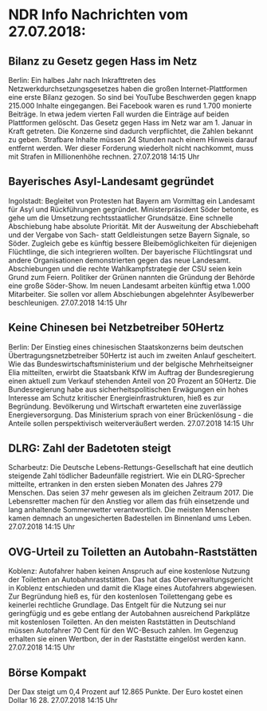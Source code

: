# NDR Info Nachrichten vom 27.07.2018:


## Bilanz zu Gesetz gegen Hass im Netz
Berlin: Ein halbes Jahr nach Inkrafttreten des Netzwerkdurchsetzungsgesetzes haben die großen Internet-Plattformen eine erste Bilanz gezogen. So sind bei YouTube Beschwerden gegen knapp 215.000 Inhalte eingegangen. Bei Facebook waren es rund 1.700 monierte Beiträge. In etwa jedem vierten Fall wurden die Einträge auf beiden Plattformen gelöscht. Das Gesetz gegen Hass im Netz war am 1. Januar in Kraft getreten. Die Konzerne sind dadurch verpflichtet, die Zahlen bekannt zu geben. Strafbare Inhalte müssen 24 Stunden nach einem Hinweis darauf entfernt werden. Wer dieser Forderung wiederholt nicht nachkommt, muss mit Strafen in Millionenhöhe rechnen. 27.07.2018 14:15 Uhr 

## Bayerisches Asyl-Landesamt gegründet
Ingolstadt:		Begleitet von Protesten hat Bayern am Vormittag ein Landesamt für Asyl und Rückführungen gegründet. Ministerpräsident Söder betonte, es gehe um die Umsetzung rechtsstaatlicher Grundsätze. Eine schnelle Abschiebung habe absolute Priorität. Mit der Ausweitung der Abschiebehaft und der Vergabe von Sach- statt Geldleistungen setze Bayern Signale, so Söder. Zugleich gebe es künftig bessere Bleibemöglichkeiten für diejenigen Flüchtlinge, die sich integrieren wollten. Der bayerische Flüchtlingsrat und andere Organisationen demonstrierten gegen das neue Landesamt. Abschiebungen und die rechte Wahlkampfstrategie der CSU seien kein Grund zum Feiern. Politiker der Grünen nannten die Gründung der Behörde eine große Söder-Show. Im neuen Landesamt arbeiten künftig etwa 1.000 Mitarbeiter. Sie sollen vor allem Abschiebungen abgelehnter Asylbewerber beschleunigen. 27.07.2018 14:15 Uhr 

## Keine Chinesen bei Netzbetreiber 50Hertz
Berlin: Der Einstieg eines chinesischen Staatskonzerns beim deutschen Übertragungsnetzbetreiber 50Hertz ist auch im zweiten Anlauf gescheitert. Wie das Bundeswirtschaftsministerium und der belgische Mehrheitseigner Elia mitteilten, erwirbt die Staatsbank KfW im Auftrag der Bundesregierung einen aktuell zum Verkauf stehenden Anteil von 20 Prozent an 50Hertz. Die Bundesregierung habe aus sicherheitspolitischen Erwägungen ein hohes Interesse am Schutz kritischer Energieinfrastrukturen, hieß es zur Begründung. Bevölkerung und Wirtschaft erwarteten eine zuverlässige Energieversorgung. Das Ministerium sprach von einer Brückenlösung - die Anteile sollen perspektivisch weiterveräußert werden. 27.07.2018 14:15 Uhr 

## DLRG: Zahl der Badetoten steigt
Scharbeutz: Die Deutsche Lebens-Rettungs-Gesellschaft hat eine deutlich steigende Zahl tödlicher Badeunfälle registriert. Wie ein DLRG-Sprecher mitteilte, ertranken in den ersten sieben Monaten des Jahres 279 Menschen. Das seien 37 mehr gewesen als im gleichen Zeitraum 2017. Die Lebensretter machen für den Anstieg vor allem das früh einsetzende und lang anhaltende Sommerwetter verantwortlich. Die meisten Menschen kamen demnach an ungesicherten Badestellen im Binnenland ums Leben. 27.07.2018 14:15 Uhr 

## OVG-Urteil zu Toiletten an Autobahn-Raststätten
Koblenz: Autofahrer haben keinen Anspruch auf eine kostenlose Nutzung der Toiletten an Autobahnraststätten. Das hat das Oberverwaltungsgericht in Koblenz entschieden und damit die Klage eines Autofahrers abgewiesen. Zur Begründung hieß es, für den kostenlosen Toilettengang gebe es keinerlei rechtliche Grundlage. Das Entgelt für die Nutzung sei nur geringfügig und es gebe entlang der Autobahnen ausreichend Parkplätze mit kostenlosen Toiletten. An den meisten Raststätten in Deutschland müssen Autofahrer 70 Cent für den WC-Besuch zahlen. Im Gegenzug erhalten sie einen Wertbon, der in der Raststätte eingelöst werden kann. 27.07.2018 14:15 Uhr 

## Börse Kompakt
Der Dax steigt um 0,4 Prozent auf 12.865 Punkte. Der Euro kostet einen Dollar 16 28. 27.07.2018 14:15 Uhr 

